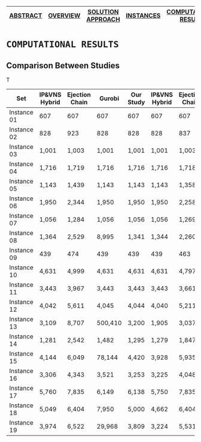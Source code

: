 [ABSTRACT](/README.md) | [OVERVIEW](/Overview/README.md)  | [SOLUTION APPROACH](/SolutionApproach/README.md)  | [INSTANCES](/Instances/README.md)  | [COMPUTATIONAL RESULTS](/ComputationalResults/README.md)
------------- | ------------- | ------------- | ------------- | -------------

`COMPUTATIONAL RESULTS`
====================
## Comparison Between Studies

<p align="justify">T </p>

Set | IP&VNS Hybrid | Ejection Chain | Gurobi | Our Study | IP&VNS Hybrid | Ejection Chain | Gurobi | B&P | Our Study
--- | --- | --- | --- | --- | --- | --- | --- | --- | --- | 
Instance 01 | 607 | 607 | 607 | 607 | 607 | 607 | 607 | 607 | 607
Instance 02 | 828 | 923 | 828 | 828 | 828 | 837 | 828 | 828 | 828
Instance 03 | 1,001 | 1,003 | 1,001 | 1,001 | 1,001 | 1,003 | 1,001 | 1,001 | 1,001
Instance 04 | 1,716 | 1,719 | 1,716 | 1,716 | 1,716 | 1,718 | 1,716 | 1,716 | 1,716
Instance 05 | 1,143 | 1,439 | 1,143 | 1,143 | 1,143 | 1,358 | 1,143 | 1,160 | 1,143
Instance 06 | 1,950 | 2,344 | 1,950 | 1,950 | 1,950 | 2,258 | 1,950 | 1,952 | 1,950
Instance 07 | 1,056 | 1,284 | 1,056 | 1,056 | 1,056 | 1,269 | 1,056 | 1,058 | 1,056
Instance 08 | 1,364 | 2,529 | 8,995 | 1,341 | 1,344 | 2,260 | 1,323 | 1,308 | 1,322
Instance 09 | 439 | 474 | 439 | 439 | 439 | 463 | 439 | 439 | 439
Instance 10 | 4,631 | 4,999 | 4,631 | 4,631 | 4,631 | 4,797 | 4,631 | 4,631 | 4,631
Instance 11 | 3,443 | 3,967 | 3,443 | 3,443 | 3,443 | 3,661 | 3,443 | 3,443 | 3,443
Instance 12 | 4,042 | 5,611 | 4,045 | 4,044 | 4,040 | 5,211 | 4,040 | 4,046 | 4,040
Instance 13 | 3,109 | 8,707 | 500,410 | 3,200 | 1,905 | 3,037 | 3,109 | – | 2,900
Instance 14 | 1,281 | 2,542 | 1,482 | 1,295 | 1,279 | 1,847 | 1,280 | – | 1,280
Instance 15 | 4,144 | 6,049 | 78,144 | 4,420 | 3,928 | 5,935 | 4,964 | – | 4,190
Instance 16 | 3,306 | 4,343 | 3,521 | 3,253 | 3,225 | 4,048 | 3,233 | 3,323 | 3,225
Instance 17 | 5,760 | 7,835 | 6,149 | 6,138 | 5,750 | 7,835 | 5,851 | – | 5,848
Instance 18 | 5,049 | 6,404 | 7,950 | 5,000 | 4,662 | 6,404 | 4,760 | – | 4,650
Instance 19 | 3,974 | 6,522 | 29,968 | 3,809 | 3,224 | 5,531 | 5,420 | – | 3,218
